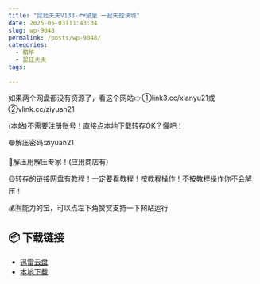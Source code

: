 ```yaml
---
title: "昆廷夫夫V133-🐟望里 一起失控決堤"
date: 2025-05-03T11:43:34
slug: wp-9048
permalink: /posts/wp-9048/
categories:
  - 精华
  - 昆廷夫夫
tags:

---
```


如果两个网盘都没有资源了，看这个网站👉①link3.cc/xianyu21或②vlink.cc/ziyuan21

(本站)不需要注册账号！直接点本地下载转存OK？懂吧！

🟢解压密码:ziyuan21

🔵解压用解压专家！(应用商店有)

🟡转存的链接网盘有教程！一定要看教程！按教程操作！不按教程操作你不会解压！

💰🈶能力的宝，可以点左下角赞赏支持一下网站运行

## 📦 下载链接
- [迅雷云盘](https://blziyuan21.com/pay-download/9048?key=93ee73ddf1&down_id=0)
- [本地下载](https://blziyuan21.com/pay-download/9048?key=93ee73ddf1&down_id=1)

